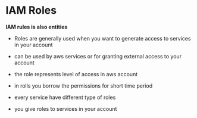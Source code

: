 # IAM Roles

**IAM rules is also entities**

* Roles are generally used when you want to generate access to services in your account

* can be used by aws services or for granting external access to your account

* the role represents level of access in aws account

* in rolls you borrow the permissions for short time period

* every service have different type of roles

* you give roles to services in your account

